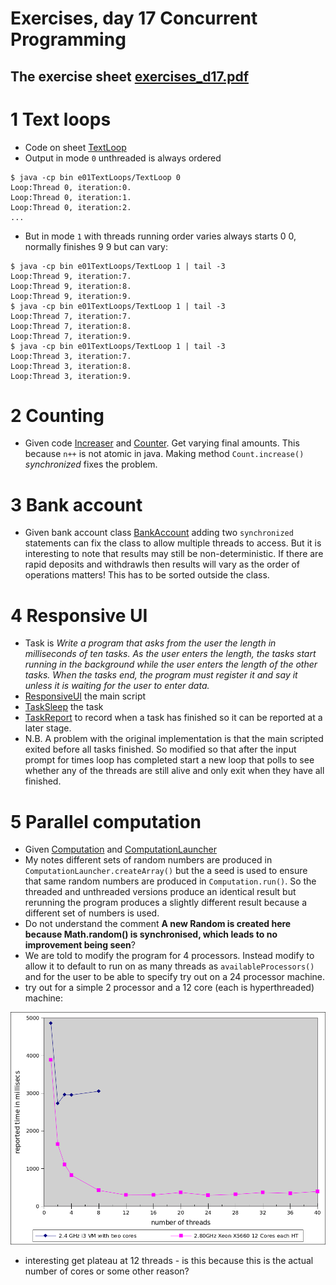 # Exercises, day 17 Concurrent Programming

## The exercise sheet [exercises_d17.pdf](exercises_d17.pdf) 

# 1 Text loops
* Code on sheet [TextLoop](src/e01TextLoops/TextLoop.java)
* Output in mode `0` unthreaded is always ordered 

```
$ java -cp bin e01TextLoops/TextLoop 0 
Loop:Thread 0, iteration:0.
Loop:Thread 0, iteration:1.
Loop:Thread 0, iteration:2.
...

```

* But in mode `1` with threads running order varies always starts 0 0, normally finishes 9 9 but can vary:

```
$ java -cp bin e01TextLoops/TextLoop 1 | tail -3
Loop:Thread 9, iteration:7.
Loop:Thread 9, iteration:8.
Loop:Thread 9, iteration:9.
$ java -cp bin e01TextLoops/TextLoop 1 | tail -3
Loop:Thread 7, iteration:7.
Loop:Thread 7, iteration:8.
Loop:Thread 7, iteration:9.
$ java -cp bin e01TextLoops/TextLoop 1 | tail -3
Loop:Thread 3, iteration:7.
Loop:Thread 3, iteration:8.
Loop:Thread 3, iteration:9.
```

# 2 Counting

* Given code [Increaser](src/e02counter/Increaser.java) and [Counter](src/e02counter/Counter.java). Get varying final amounts. This because `n++` is not atomic in java. Making method `Count.increase()` *synchronized* fixes the problem.

# 3 Bank account

* Given bank account class [BankAccount](src/e03bankaccount/BankAccount.java) adding two `synchronized` statements can fix the class to allow multiple threads to access. But it is interesting to note that results may still be non-deterministic. If there are rapid deposits and withdrawls then results will vary as the order of operations matters! This has to be sorted outside the class.

# 4 Responsive UI	
* Task is *Write a program that asks from the user the length in milliseconds of ten tasks. As the user enters the length, the tasks start running in the background while the user enters the length of the other tasks. When the tasks end, the program must register it and say it unless it is waiting for the user to enter data.*
* [ResponsiveUI](src/e04ResponsiveUI/ResponsiveUI.java) the main script
* [TaskSleep](src/e04ResponsiveUI/TaskSleep.java) the task
* [TaskReport](src/e04ResponsiveUI/TaskReport.java) to record when a task has finished so it can be reported at a later stage.
* N.B. A problem with the original implementation is 
  that the  main scripted exited before all tasks finished. 
  So modified so that after the input prompt for times loop has 
  completed start a new loop that polls to see whether any of the 
  threads are still alive and only exit when they have all finished.

# 5 Parallel computation
* Given [Computation](src/e05ParallelComputation/Computation.java) and 
[ComputationLauncher](src/e05ParallelComputation/ComputationLauncher.java)
* My notes different sets of random numbers are produced in `ComputationLauncher.createArray()` but the a seed is used to ensure that same random numbers are produced in `Computation.run()`.  So the threaded and unthreaded versions produce an identical result but rerunning the program produces a slightly different result because a different set of numbers is used.
* Do not understand the comment **A new Random is created here because Math.random() is  synchronised, which leads to no improvement being seen**?
* We are told to modify the program for 4 processors. Instead modify to allow it to default to run on as many threads as `availableProcessors()` and for the user to be able to specify try out on a 24 processor machine.
* try out for a simple 2 processor and a 12 core (each is hyperthreaded) machine:

![cpu vs number of processors](e05parallelcomputation.png)

* interesting get plateau at 12 threads - is this because this is the actual number of cores or some other reason?


